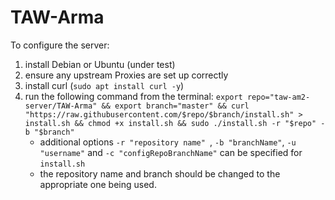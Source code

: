 # TAW-Arma

To configure the server:
 1) install Debian or Ubuntu (under test)
 2) ensure any upstream Proxies are set up correctly
 3) install curl (`sudo apt install curl -y`)
 4) run the following command from the terminal:
    `export repo="taw-am2-server/TAW-Arma" && export branch="master" && curl "https://raw.githubusercontent.com/$repo/$branch/install.sh" > install.sh && chmod +x install.sh && sudo ./install.sh -r "$repo" -b "$branch"`
    - additional options `-r "repository name" `, `-b "branchName"`, `-u "username"` and `-c "configRepoBranchName"` can be specified for `install.sh`
    - the repository name and branch should be changed to the appropriate one being used.
